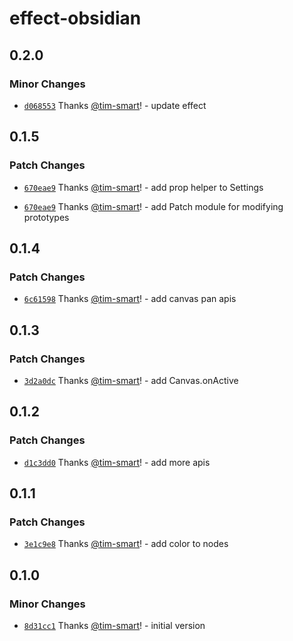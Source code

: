 # effect-obsidian

## 0.2.0

### Minor Changes

- [`d068553`](https://github.com/tim-smart/effect-obsidian/commit/d068553a0bfde9748764ce0d9ccdaf2fae63340b) Thanks [@tim-smart](https://github.com/tim-smart)! - update effect

## 0.1.5

### Patch Changes

- [`670eae9`](https://github.com/tim-smart/effect-obsidian/commit/670eae9c8f3caff8671715d561315a59b514dfa2) Thanks [@tim-smart](https://github.com/tim-smart)! - add prop helper to Settings

- [`670eae9`](https://github.com/tim-smart/effect-obsidian/commit/670eae9c8f3caff8671715d561315a59b514dfa2) Thanks [@tim-smart](https://github.com/tim-smart)! - add Patch module for modifying prototypes

## 0.1.4

### Patch Changes

- [`6c61598`](https://github.com/tim-smart/effect-obsidian/commit/6c6159867c79c88df551d111f0431d5de54786d5) Thanks [@tim-smart](https://github.com/tim-smart)! - add canvas pan apis

## 0.1.3

### Patch Changes

- [`3d2a0dc`](https://github.com/tim-smart/effect-obsidian/commit/3d2a0dc6acae6f9fa659825b5b35d333425b2402) Thanks [@tim-smart](https://github.com/tim-smart)! - add Canvas.onActive

## 0.1.2

### Patch Changes

- [`d1c3dd0`](https://github.com/tim-smart/effect-obsidian/commit/d1c3dd0097b420bddf06f7e663dccfd2d2bbf231) Thanks [@tim-smart](https://github.com/tim-smart)! - add more apis

## 0.1.1

### Patch Changes

- [`3e1c9e8`](https://github.com/tim-smart/effect-obsidian/commit/3e1c9e86488d6038d2c7e18adf47312b57b06180) Thanks [@tim-smart](https://github.com/tim-smart)! - add color to nodes

## 0.1.0

### Minor Changes

- [`8d31cc1`](https://github.com/tim-smart/effect-obsidian/commit/8d31cc1eebe5164a44f5ce39875fce223bc1f997) Thanks [@tim-smart](https://github.com/tim-smart)! - initial version
